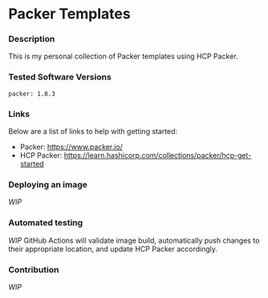 # Packer Templates

### Description

This is my personal collection of Packer templates using HCP Packer.


### Tested Software Versions

```
packer: 1.8.3
```

### Links

Below are a list of links to help with getting started:
* Packer: https://www.packer.io/
* HCP Packer: https://learn.hashicorp.com/collections/packer/hcp-get-started


### Deploying an image

*WIP*

### Automated testing

*WIP* GitHub Actions will validate image build, automatically push changes to their appropriate location, and update HCP Packer accordingly.


### Contribution

*WIP*

